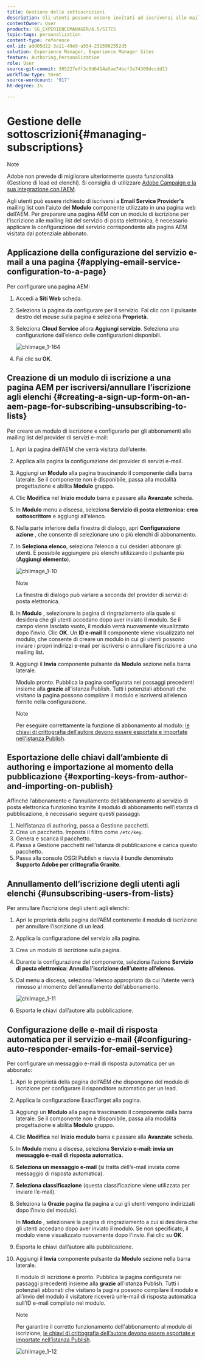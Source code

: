 ```yaml
---
title: Gestione delle sottoscrizioni
description: Gli utenti possono essere invitati ad iscriversi alle mailing list del fornitore di servizi e-mail con l’aiuto del componente Modulo utilizzato in una pagina web dell’AEM. Per preparare una pagina AEM con un modulo di iscrizione per l'iscrizione alle mailing list del servizio di posta elettronica, è necessario applicare la configurazione del servizio corrispondente alla pagina AEM visitata dal potenziale abbonato.
contentOwner: User
products: SG_EXPERIENCEMANAGER/6.5/SITES
topic-tags: personalization
content-type: reference
exl-id: add05d22-3a11-49e9-a554-2315962552d5
solution: Experience Manager, Experience Manager Sites
feature: Authoring,Personalization
role: User
source-git-commit: 305227eff3c0d6414a5ae74bcf3a74309dccdd13
workflow-type: tm+mt
source-wordcount: '917'
ht-degree: 1%

---
```


# Gestione delle sottoscrizioni{#managing-subscriptions}

>[!NOTE]
>
>Adobe non prevede di migliorare ulteriormente questa funzionalità (Gestione di lead ed elenchi).
>Si consiglia di utilizzare [Adobe Campaign e la sua integrazione con l’AEM](/help/sites-administering/campaign.md).

Agli utenti può essere richiesto di iscriversi a **Email Service Provider&#39;s** mailing list con l&#39;aiuto del **Modulo** componente utilizzato in una pagina web dell’AEM. Per preparare una pagina AEM con un modulo di iscrizione per l&#39;iscrizione alle mailing list del servizio di posta elettronica, è necessario applicare la configurazione del servizio corrispondente alla pagina AEM visitata dal potenziale abbonato.

## Applicazione della configurazione del servizio e-mail a una pagina {#applying-email-service-configuration-to-a-page}

Per configurare una pagina AEM:

1. Accedi a **Siti Web** scheda.
1. Seleziona la pagina da configurare per il servizio. Fai clic con il pulsante destro del mouse sulla pagina e seleziona **Proprietà**.

1. Seleziona **Cloud Service** allora **Aggiungi servizio**. Seleziona una configurazione dall’elenco delle configurazioni disponibili.

   ![chlimage_1-164](assets/chlimage_1-164.png)

1. Fai clic su **OK**.

## Creazione di un modulo di iscrizione a una pagina AEM per iscriversi/annullare l’iscrizione agli elenchi {#creating-a-sign-up-form-on-an-aem-page-for-subscribing-unsubscribing-to-lists}

Per creare un modulo di iscrizione e configurarlo per gli abbonamenti alle mailing list del provider di servizi e-mail:

1. Apri la pagina dell’AEM che verrà visitata dall’utente.
1. Applica alla pagina la configurazione del provider di servizi e-mail.

1. Aggiungi un **Modulo** alla pagina trascinando il componente dalla barra laterale. Se il componente non è disponibile, passa alla modalità progettazione e abilita **Modulo** gruppo.
1. Clic **Modifica** nel **Inizio modulo** barra e passare alla **Avanzate** scheda.
1. In **Modulo** menu a discesa, seleziona **Servizio di posta elettronica: crea sottoscrittore** e aggiungi all&#39;elenco.
1. Nella parte inferiore della finestra di dialogo, apri **Configurazione azione** , che consente di selezionare uno o più elenchi di abbonamento.
1. In **Seleziona elenco**, seleziona l’elenco a cui desideri abbonare gli utenti. È possibile aggiungere più elenchi utilizzando il pulsante più (**Aggiungi elemento**).

   ![chlimage_1-10](assets/chlimage_1-10.jpeg)

   >[!NOTE]
   >
   >La finestra di dialogo può variare a seconda del provider di servizi di posta elettronica.

1. In **Modulo** , selezionare la pagina di ringraziamento alla quale si desidera che gli utenti accedano dopo aver inviato il modulo. Se il campo viene lasciato vuoto, il modulo verrà nuovamente visualizzato dopo l&#39;invio. Clic **OK**. Un **ID e-mail** Il componente viene visualizzato nel modulo, che consente di creare un modulo in cui gli utenti possono inviare i propri indirizzi e-mail per iscriversi o annullare l’iscrizione a una mailing list.
1. Aggiungi il **Invia** componente pulsante da **Modulo** sezione nella barra laterale.

   Modulo pronto. Pubblica la pagina configurata nei passaggi precedenti insieme alla **grazie** all’istanza Publish. Tutti i potenziali abbonati che visitano la pagina possono compilare il modulo e iscriversi all’elenco fornito nella configurazione.

   >[!NOTE]
   >
   >Per eseguire correttamente la funzione di abbonamento al modulo: [le chiavi di crittografia dell’autore devono essere esportate e importate nell’istanza Publish](#exporting-keys-from-author-and-importing-on-publish).

## Esportazione delle chiavi dall’ambiente di authoring e importazione al momento della pubblicazione {#exporting-keys-from-author-and-importing-on-publish}

Affinché l’abbonamento e l’annullamento dell’abbonamento al servizio di posta elettronica funzionino tramite il modulo di abbonamento nell’istanza di pubblicazione, è necessario seguire questi passaggi:

1. Nell’istanza di authoring, passa a Gestione pacchetti.
1. Crea un pacchetto. Imposta il filtro come `/etc/key`.
1. Genera e scarica il pacchetto.
1. Passa a Gestione pacchetti nell’istanza di pubblicazione e carica questo pacchetto.
1. Passa alla console OSGI Publish e riavvia il bundle denominato **Supporto Adobe per crittografia Granite**.

## Annullamento dell’iscrizione degli utenti agli elenchi {#unsubscribing-users-from-lists}

Per annullare l’iscrizione degli utenti agli elenchi:

1. Apri le proprietà della pagina dell’AEM contenente il modulo di iscrizione per annullare l’iscrizione di un lead.
1. Applica la configurazione del servizio alla pagina.
1. Crea un modulo di iscrizione sulla pagina.
1. Durante la configurazione del componente, seleziona l’azione **Servizio di posta elettronica**: **Annulla l’iscrizione dell’utente all’elenco.**
1. Dal menu a discesa, seleziona l’elenco appropriato da cui l’utente verrà rimosso al momento dell’annullamento dell’abbonamento.

   ![chlimage_1-11](assets/chlimage_1-11.jpeg)

1. Esporta le chiavi dall’autore alla pubblicazione.

## Configurazione delle e-mail di risposta automatica per il servizio e-mail {#configuring-auto-responder-emails-for-email-service}

Per configurare un messaggio e-mail di risposta automatica per un abbonato:

1. Apri le proprietà della pagina dell’AEM che dispongono del modulo di iscrizione per configurare il risponditore automatico per un lead.
1. Applica la configurazione ExactTarget alla pagina.

1. Aggiungi un **Modulo** alla pagina trascinando il componente dalla barra laterale. Se il componente non è disponibile, passa alla modalità progettazione e abilita **Modulo** gruppo.
1. Clic **Modifica** nel **Inizio modulo** barra e passare alla **Avanzate** scheda.
1. In **Modulo** menu a discesa, seleziona **Servizio e-mail: invia un messaggio e-mail di risposta automatica.**
1. **Seleziona un messaggio e-mail** (si tratta dell’e-mail inviata come messaggio di risposta automatica).

1. **Seleziona classificazione** (questa classificazione viene utilizzata per inviare l’e-mail).
1. Seleziona la **Grazie** pagina (la pagina a cui gli utenti vengono indirizzati dopo l’invio del modulo).

   In **Modulo** , selezionare la pagina di ringraziamento a cui si desidera che gli utenti accedano dopo aver inviato il modulo. Se non specificato, il modulo viene visualizzato nuovamente dopo l&#39;invio. Fai clic su **OK**.

1. Esporta le chiavi dall’autore alla pubblicazione.
1. Aggiungi il **Invia** componente pulsante da **Modulo** sezione nella barra laterale.

   Il modulo di iscrizione è pronto. Pubblica la pagina configurata nei passaggi precedenti insieme alla **grazie** all’istanza Publish. Tutti i potenziali abbonati che visitano la pagina possono compilare il modulo e all’invio del modulo il visitatore riceverà un’e-mail di risposta automatica sull’ID e-mail compilato nel modulo.

   >[!NOTE]
   >
   >Per garantire il corretto funzionamento dell&#39;abbonamento al modulo di iscrizione, [le chiavi di crittografia dell’autore devono essere esportate e importate nell’istanza Publish](#exporting-keys-from-author-and-importing-on-publish).

   ![chlimage_1-12](assets/chlimage_1-12.jpeg)

